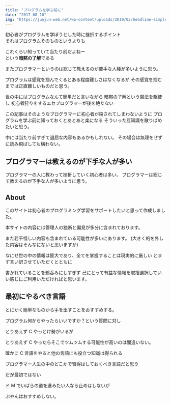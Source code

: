 ```yaml
---
title: "プログラムを学ぶ前に"
date: "2017-08-10"
img: "https://junjun-web.net/wp-content/uploads/2019/03/headline-simple-design-640x336.png"
---
```


初心者がプログラムを学ぼうとした時に挫折するポイント<br>
それはプログラムそのものというよりも

これくらい知っていて当たり前だよねー<br>
という**暗黙の了解**である

またプログラマーというのは総じて教えるのが苦手な人種が多いように思う。

プログラムは感覚を掴んでくるとある程度難しさはなくなるが
その感覚を掴むまでは正直難しいものだと思う。

世の中にはプログラムなんて簡単だと言いながら
暗黙の了解という魔法を駆使し
初心者狩りをするエセプログラマーが後を絶たない

この記事はそのようなプログラマーに初心者が殺されてしまわないように
プログラムを学ぶ前に知っておくとあとあと楽になる
そういった豆知識を散りばめたいと思う。

中には当たり前すぎて退屈な内容もあるかもしれない。
その場合は無理をせずに読み飛ばしても構わない。

## プログラマーは教えるのが下手な人が多い

プログラマーの人に教わって挫折していく初心者は多い。
プログラマーは総じて教えるのが下手な人が多いように思う。

## About

このサイトは初心者のプログラミング学習をサポートしたいと思って作成しました。

本サイトの内容には管理人の独断と偏見が多分に含まれております。

また若干怪しい内容も含まれている可能性が多いにあります。
(大きく的を外した内容はそんなにないと思いますが)

なにせ世の中の情報は膨大であり、全てを掌握することは現実的に厳しい
とまず言い訳させていただくとともに

書かれていることを鵜呑みにしすぎず
己にとって有益な情報を取捨選択していい感じにご利用いただければと思います。

## 最初にやるべき言語

とにかく簡単なものから手を出すことをおすすめする。

プログラム何からやったらいいですか？という質問に対し

とりあえず C やっとけ勢がいるが

とりあえず C やったらそこでツムツムする可能性が高いのは間違いない。

確かに C 言語をやると他の言語にも役立つ知識は得られる

プログラマー人生の中のどこかで習得はしておくべき言語だと思う

だが最初ではない

ド M でいばらの道を進みたい人なら止めはしないが

ぷやんはおすすめしない。
